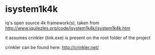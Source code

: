 # isystem1k4k

iq's open source 4k framework(s), taken from http://www.iquilezles.org/code/isystem1k4k/isystem1k4k.htm

it assumes crinkler (link.exe) is present on the root folder of the project

crinkler can be found here: http://crinkler.net/

